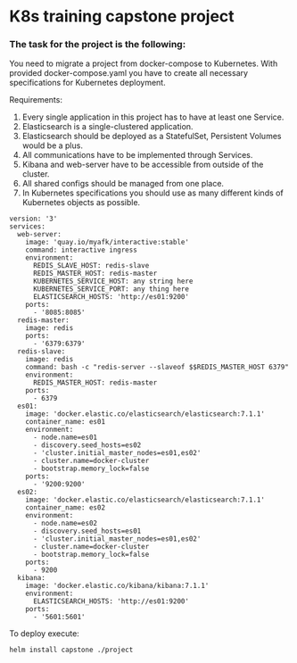 # K8s training capstone project

### The task for the project is the following:

You need to migrate a project from docker-compose to Kubernetes. With provided docker-compose.yaml you have to create all necessary specifications for Kubernetes deployment.

Requirements:
1. Every single application in this project has to have at least one Service.
2. Elasticsearch is a single-clustered application.
3. Elasticsearch should be deployed as a StatefulSet, Persistent Volumes would be a plus.
4. All communications have to be implemented through Services.
5. Kibana and web-server have to be accessible from outside of the cluster.
6. All shared configs should be managed from one place.
7. In Kubernetes specifications you should use as many different kinds of Kubernetes objects as possible.

```
version: '3'
services:
  web-server:
    image: 'quay.io/myafk/interactive:stable'
    command: interactive ingress
    environment:
      REDIS_SLAVE_HOST: redis-slave
      REDIS_MASTER_HOST: redis-master
      KUBERNETES_SERVICE_HOST: any string here
      KUBERNETES_SERVICE_PORT: any thing here
      ELASTICSEARCH_HOSTS: 'http://es01:9200'
    ports:
      - '8085:8085'
  redis-master:
    image: redis
    ports:
      - '6379:6379'
  redis-slave:
    image: redis
    command: bash -c "redis-server --slaveof $$REDIS_MASTER_HOST 6379"
    environment:
      REDIS_MASTER_HOST: redis-master
    ports:
      - 6379
  es01:
    image: 'docker.elastic.co/elasticsearch/elasticsearch:7.1.1'
    container_name: es01
    environment:
      - node.name=es01
      - discovery.seed_hosts=es02
      - 'cluster.initial_master_nodes=es01,es02'
      - cluster.name=docker-cluster
      - bootstrap.memory_lock=false
    ports:
      - '9200:9200'
  es02:
    image: 'docker.elastic.co/elasticsearch/elasticsearch:7.1.1'
    container_name: es02
    environment:
      - node.name=es02
      - discovery.seed_hosts=es01
      - 'cluster.initial_master_nodes=es01,es02'
      - cluster.name=docker-cluster
      - bootstrap.memory_lock=false
    ports:
      - 9200
  kibana:
    image: 'docker.elastic.co/kibana/kibana:7.1.1'
    environment:
      ELASTICSEARCH_HOSTS: 'http://es01:9200'
    ports:
      - '5601:5601'
```

To deploy execute: 
```
helm install capstone ./project
```